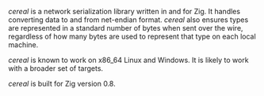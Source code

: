 _cereal_ is a network serialization library written in and for Zig. It handles converting data to and from net-endian format. _cereal_ also ensures types are represented in a standard number of bytes when sent over the wire, regardless of how many bytes are used to represent that type on each local machine.

_cereal_ is known to work on x86_64 Linux and Windows. It is likely to work with a broader set of targets.

_cereal_ is built for Zig version 0.8.